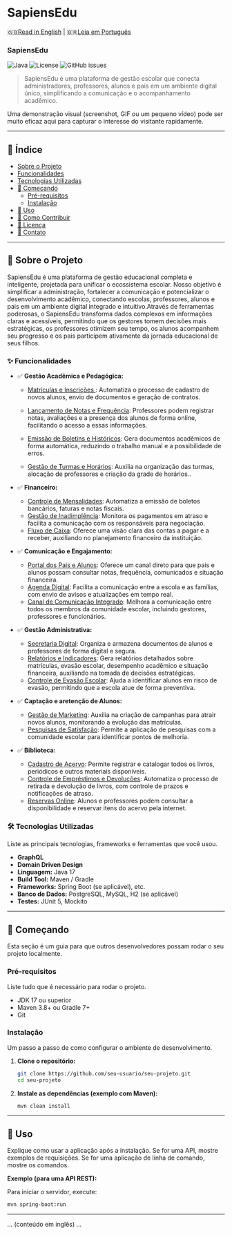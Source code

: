 # SapiensEdu
🇬🇧[Read in English](#english) | 🇧🇷[Leia em Português](#portugues)

<a name="portugues"></a>

### SapiensEdu

<!-- Badges - escudos que mostram status do projeto. Ex: build, coverage, etc. -->
![Java](https://img.shields.io/badge/Java-17-blue?style=for-the-badge&logo=java)
![License](https://img.shields.io/badge/license-All%20Rights%20Reserved-red?style=for-the-badge)
![GitHub issues](https://img.shields.io/github/issues/wfreitasdev/sapiensedu?style=for-the-badge)

> SapiensEdu é uma plataforma de gestão escolar que conecta administradores, professores, alunos e pais em um ambiente digital único, simplificando a comunicação e o acompanhamento acadêmico.

Uma demonstração visual (screenshot, GIF ou um pequeno vídeo) pode ser muito eficaz aqui para capturar o interesse do visitante rapidamente.

---

## 📖 Índice

*   [Sobre o Projeto](#-sobre-o-projeto)
*   [Funcionalidades](#-funcionalidades)
*   [Tecnologias Utilizadas](#tecnologias-utilizadas)
*   [🚀 Começando](#-começando)
    *   [Pré-requisitos](#pré-requisitos)
    *   [Instalação](#instalação)
*   [🔧 Uso](#-uso)
*   [🤝 Como Contribuir](#-como-contribuir)
*   [📄 Licença](#-licença)
*   [📧 Contato](#-contato)

---

## 📝 Sobre o Projeto

SapiensEdu é uma plataforma de gestão educacional completa e inteligente, projetada para unificar o ecossistema escolar. Nosso objetivo é simplificar a administração, fortalecer a comunicação e potencializar o desenvolvimento acadêmico, conectando escolas, professores, alunos e pais em um ambiente digital integrado e intuitivo.Através de ferramentas poderosas, o SapiensEdu transforma dados complexos em informações claras e acessíveis, permitindo que os gestores tomem decisões mais estratégicas, os professores otimizem seu tempo, os alunos acompanhem seu progresso e os pais participem ativamente da jornada educacional de seus filhos.

### ✨ Funcionalidades

*   ✅ **Gestão Acadêmica e Pedagógica:** 
    - <ins> Matrículas e Inscrições </ins>: Automatiza o processo de cadastro de novos alunos, envio de documentos e geração de contratos. 

    - <ins>Lançamento de Notas e Frequência</ins>: Professores podem registrar notas, avaliações e a presença dos alunos de forma online, facilitando o acesso a essas informações.

    - <ins>Emissão de Boletins e Históricos</ins>: Gera documentos acadêmicos de forma automática, reduzindo o trabalho manual e a possibilidade de erros.

    - <ins>Gestão de Turmas e Horários</ins>: Auxilia na organização das turmas, alocação de professores e criação da grade de horários..

*   ✅ **Financeiro:**
    - <ins>Controle de Mensalidades</ins>: Automatiza a emissão de boletos bancários, faturas e notas fiscais.
    - <ins>Gestão de Inadimplência</ins>: Monitora os pagamentos em atraso e facilita a comunicação com os responsáveis para negociação.
    - <ins>Fluxo de Caixa</ins>: Oferece uma visão clara das contas a pagar e a receber, auxiliando no planejamento financeiro da instituição.

*   ✅ **Comunicação e Engajamento:**
    - <ins>Portal dos Pais e Alunos</ins>: Oferece um canal direto para que pais e alunos possam consultar notas, frequência, comunicados e situação financeira.
    - <ins>Agenda Digital</ins>: Facilita a comunicação entre a escola e as famílias, com envio de avisos e atualizações em tempo real.
    - <ins>Canal de Comunicação Integrado</ins>: Melhora a comunicação entre todos os membros da comunidade escolar, incluindo gestores, professores e funcionários.

*   ✅ **Gestão Administrativa:**
    - <ins>Secretaria Digital</ins>: Organiza e armazena documentos de alunos e professores de forma digital e segura.
    - <ins>Relatórios e Indicadores</ins>: Gera relatórios detalhados sobre matrículas, evasão escolar, desempenho acadêmico e situação financeira, auxiliando na tomada de decisões estratégicas.
    - <ins>Controle de Evasão Escolar</ins>: Ajuda a identificar alunos em risco de evasão, permitindo que a escola atue de forma preventiva.

*   ✅ **Captação e aretenção de Alunos:**
    - <ins>Gestão de Marketing</ins>: Auxilia na criação de campanhas para atrair novos alunos, monitorando a evolução das matrículas.
    - <ins>Pesquisas de Satisfação</ins>: Permite a aplicação de pesquisas com a comunidade escolar para identificar pontos de melhoria.
*   ✅ **Biblioteca:**
    - <ins>Cadastro de Acervo</ins>: Permite registrar e catalogar todos os livros, periódicos e outros materiais disponíveis.
    - <ins>Controle de Empréstimos e Devoluções</ins>: Automatiza o processo de retirada e devolução de livros, com controle de prazos e notificações de atraso.
    - <ins>Reservas Online</ins>: Alunos e professores podem consultar a disponibilidade e reservar itens do acervo pela internet.

### 🛠️ Tecnologias Utilizadas

Liste as principais tecnologias, frameworks e ferramentas que você usou.
*   **GraphQL**
*   **Domain Driven Design**
*   **Linguagem:** Java 17
*   **Build Tool:** Maven / Gradle
*   **Frameworks:** Spring Boot (se aplicável), etc.
*   **Banco de Dados:** PostgreSQL, MySQL, H2 (se aplicável)
*   **Testes:** JUnit 5, Mockito

---

## 🚀 Começando

Esta seção é um guia para que outros desenvolvedores possam rodar o seu projeto localmente.

### Pré-requisitos

Liste tudo que é necessário para rodar o projeto.

*   JDK 17 ou superior
*   Maven 3.8+ ou Gradle 7+
*   Git

### Instalação

Um passo a passo de como configurar o ambiente de desenvolvimento.

1.  **Clone o repositório:**
    ```bash
    git clone https://github.com/seu-usuario/seu-projeto.git
    cd seu-projeto
    ```

2.  **Instale as dependências (exemplo com Maven):**
    ```bash
    mvn clean install
    ```

---

## 🔧 Uso

Explique como usar a aplicação após a instalação. Se for uma API, mostre exemplos de requisições. Se for uma aplicação de linha de comando, mostre os comandos.

**Exemplo (para uma API REST):**

Para iniciar o servidor, execute:
```bash
mvn spring-boot:run
```

---

<a name="english"></a>
... (conteúdo em inglês) ...
